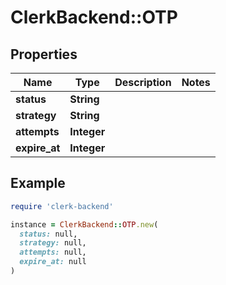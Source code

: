# ClerkBackend::OTP

## Properties

| Name | Type | Description | Notes |
| ---- | ---- | ----------- | ----- |
| **status** | **String** |  |  |
| **strategy** | **String** |  |  |
| **attempts** | **Integer** |  |  |
| **expire_at** | **Integer** |  |  |

## Example

```ruby
require 'clerk-backend'

instance = ClerkBackend::OTP.new(
  status: null,
  strategy: null,
  attempts: null,
  expire_at: null
)
```

